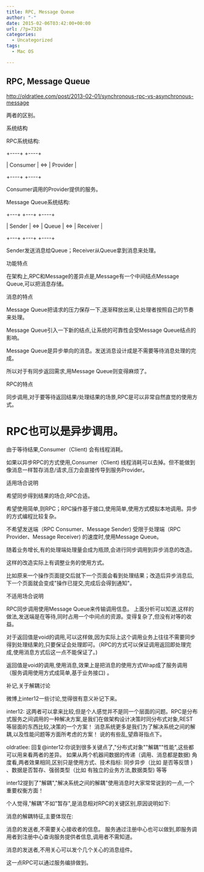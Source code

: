 ```yaml
---
title: RPC, Message Queue
author: "-"
date: 2015-02-06T03:42:00+00:00
url: /?p=7328
categories:
  - Uncategorized
tags:
  - Mac OS

---
```

## RPC, Message Queue
http://oldratlee.com/post/2013-02-01/synchronous-rpc-vs-asynchronous-message

两者的区别。

系统结构
  
RPC系统结构: 

+----+ +----+
  
| Consumer | <=> | Provider |
  
+----+ +----+
  
Consumer调用的Provider提供的服务。

Message Queue系统结构: 

+---+ +---+ +----+
  
| Sender | <=> | Queue | <=> | Receiver |
  
+---+ +---+ +----+
  
Sender发送消息给Queue；Receiver从Queue拿到消息来处理。
  
功能特点
  
在架构上,RPC和Message的差异点是,Message有一个中间结点Message Queue,可以把消息存储。

消息的特点
  
Message Queue把请求的压力保存一下,逐渐释放出来,让处理者按照自己的节奏来处理。
  
Message Queue引入一下新的结点,让系统的可靠性会受Message Queue结点的影响。
  
Message Queue是异步单向的消息。发送消息设计成是不需要等待消息处理的完成。
  
所以对于有同步返回需求,用Message Queue则变得麻烦了。

RPC的特点
  
同步调用,对于要等待返回结果/处理结果的场景,RPC是可以非常自然直觉的使用方式。

# RPC也可以是异步调用。

由于等待结果,Consumer（Client) 会有线程消耗。
  
如果以异步RPC的方式使用,Consumer（Client) 线程消耗可以去掉。但不能做到像消息一样暂存消息/请求,压力会直接传导到服务Provider。

适用场合说明
  
希望同步得到结果的场合,RPC合适。
  
希望使用简单,则RPC；RPC操作基于接口,使用简单,使用方式模拟本地调用。异步的方式编程比较复杂。
  
不希望发送端（RPC Consumer、Message Sender) 受限于处理端（RPC Provider、Message Receiver) 的速度时,使用Message Queue。
  
随着业务增长,有的处理端处理量会成为瓶颈,会进行同步调用到异步消息的改造。

这样的改造实际上有调整业务的使用方式。

比如原来一个操作页面提交后就下一个页面会看到处理结果；改造后异步消息后,下一个页面就会变成"操作已提交,完成后会得到通知"。

不适用场合说明
  
RPC同步调用使用Message Queue来传输调用信息。 上面分析可以知道,这样的做法,发送端是在等待,同时占用一个中间点的资源。变得复杂了,但没有对等的收益。

对于返回值是void的调用,可以这样做,因为实际上这个调用业务上往往不需要同步得到处理结果的,只要保证会处理即可。（RPC的方式可以保证调用返回即处理完成,使用消息方式后这一点不能保证了。) 

返回值是void的调用,使用消息,效果上是把消息的使用方式Wrap成了服务调用（服务调用使用方式成简单,基于业务接口) 。

补记,关于解耦讨论
  
微博上inter12一些讨论,觉得很有意义补记下来。

inter12: 这两者可以拿来比较,但是个人感觉并不是同一个层面的问题。RPC是分布式服务之间调用的一种解决方案,是我们在做架构设计决策时同分布式对象,REST等层面的东西比较,决策的一个方案！ 消息系统更多是我们为了解决系统之间的解耦,以及性能问题等方面所考虑的方案！ 说的有些乱,望鼎哥指点下。
  
oldratlee: 回复@inter12:你说到很多关键点了,"分布式对象""解耦""性能",这些都可以用来看两者的差异。 如果从两个机器间数据的传递（调用、消息都是数据) 角度看,两者效果相同,区别只是使用方式、技术指标: 同步异步（比如 是否等反馈 ) 、数据是否暂存、强弱类型（比如 有独立的业务方法,数据类型) 等等
  
inter12提到了"解耦","解决系统之间的解耦"使用消息时大家常常说到的一点,一个重要权衡方面！

个人觉得,"解耦"不如"暂存",是消息相对RPC的关键区别,原因说明如下: 

消息的解耦特征,主要体现在: 

消息的发送者,不需要关心接收者的信息。 服务通过注册中心也可以做到,即服务调用者到注册中心查询服务提供者信息,调用者不需知道。
  
消息的发送者,不用关心可以发个几个关心的消息组件。
  
这一点RPC可以通过服务编排做到。